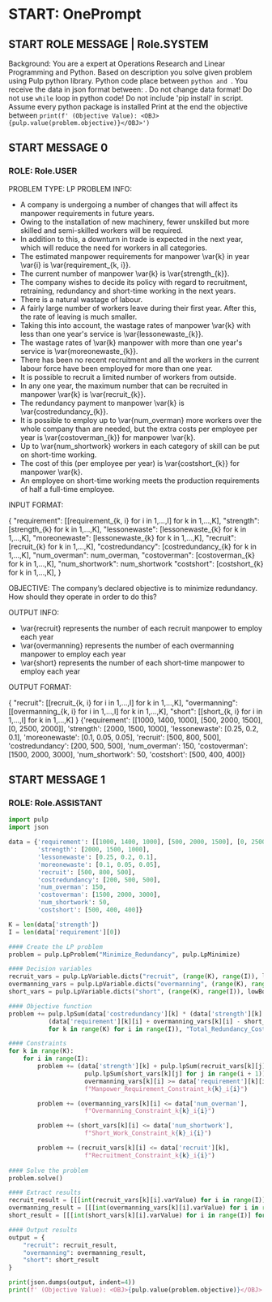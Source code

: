 # START: OnePrompt 
## START ROLE MESSAGE | Role.SYSTEM 
Background: You are a expert at Operations Research and Linear Programming and Python. Based on description you solve given problem using Pulp python library. Python code place between ```python and ```. You receive the data in json format between: <DATA></DATA>. Do not change data format! Do not use `while` loop in python code! Do not include 'pip install' in script. Assume every python package is installed Print at the end the objective between <OBJ></OBJ> `print(f' (Objective Value): <OBJ>{pulp.value(problem.objective)}</OBJ>')`  
## START MESSAGE 0 
### ROLE: Role.USER
<DESCRIPTION>
PROBLEM TYPE: LP
PROBLEM INFO:

- A company is undergoing a number of changes that will affect its manpower requirements in future years. 
- Owing to the installation of new machinery, fewer unskilled but more skilled and semi-skilled workers will be required. 
- In addition to this, a downturn in trade is expected in the next year, which will reduce the need for workers in all categories.
- The estimated manpower requirements for manpower \var{k} in year \var{i} is \var{requirement_{k, i}}.
- The current number of manpower \var{k} is \var{strength_{k}}.
- The company wishes to decide its policy with regard to recruitment, retraining, redundancy and short-time working in the next years.
- There is a natural wastage of labour. 
- A fairly large number of workers leave during their first year. After this, the rate of leaving is much smaller. 
- Taking this into account, the wastage rates of manpower \var{k} with less than one year's service is \var{lessonewaste_{k}}.
- The wastage rates of \var{k} manpower with more than one year's service is \var{moreonewaste_{k}}.
- There has been no recent recruitment and all the workers in the current labour force have been employed for more than one year.
- It is possible to recruit a limited number of workers from outside. 
- In any one year, the maximum number that can be recruited in manpower \var{k} is \var{recruit_{k}}.
- The redundancy payment to manpower \var{k} is \var{costredundancy_{k}}.
- It is possible to employ up to \var{num_overman} more workers over the whole company than are needed, but the extra costs per employee per year is \var{costoverman_{k}} for manpower \var{k}.
- Up to \var{num_shortwork} workers in each category of skill can be put on short-time working. 
- The cost of this (per employee per year) is \var{costshort_{k}} for manpower \var{k}.
- An employee on short-time working meets the production requirements of half a full-time employee.


INPUT FORMAT:

{
    "requirement": [[requirement_{k, i} for i in 1,...,I] for k in 1,...,K],
    "strength": [strength_{k} for k in 1,...,K],
    "lessonewaste": [lessonewaste_{k} for k in 1,...,K],
    "moreonewaste": [lessonewaste_{k} for k in 1,...,K],
    "recruit": [recruit_{k} for k in 1,...,K],
    "costredundancy": [costredundancy_{k} for k in 1,...,K],
    "num_overman": num_overman,
    "costoverman": [costoverman_{k} for k in 1,...,K],
    "num_shortwork": num_shortwork
    "costshort": [costshort_{k} for k in 1,...,K],
}


OBJECTIVE: The company’s declared objective is to minimize redundancy. How should they operate in order to do this?

OUTPUT INFO:

- \var{recruit} represents the number of each recruit manpower to employ each year
- \var{overmanning} represents the number of each overmanning manpower to employ each year
- \var{short} represents the number of each short-time manpower to employ each year

OUTPUT FORMAT:

{
    "recruit": [[recruit_{k, i} for i in 1,...,I] for k in 1,...,K],
    "overmanning": [[overmanning_{k, i} for i in 1,...,I] for k in 1,...,K],
    "short": [[short_{k, i} for i in 1,...,I] for k in 1,...,K]
}
</DESCRIPTION>
<DATA>
{'requirement': [[1000, 1400, 1000], [500, 2000, 1500], [0, 2500, 2000]], 'strength': [2000, 1500, 1000], 'lessonewaste': [0.25, 0.2, 0.1], 'moreonewaste': [0.1, 0.05, 0.05], 'recruit': [500, 800, 500], 'costredundancy': [200, 500, 500], 'num_overman': 150, 'costoverman': [1500, 2000, 3000], 'num_shortwork': 50, 'costshort': [500, 400, 400]}</DATA>


## START MESSAGE 1 
### ROLE: Role.ASSISTANT
```python
import pulp
import json

data = {'requirement': [[1000, 1400, 1000], [500, 2000, 1500], [0, 2500, 2000]], 
        'strength': [2000, 1500, 1000], 
        'lessonewaste': [0.25, 0.2, 0.1], 
        'moreonewaste': [0.1, 0.05, 0.05], 
        'recruit': [500, 800, 500], 
        'costredundancy': [200, 500, 500], 
        'num_overman': 150, 
        'costoverman': [1500, 2000, 3000], 
        'num_shortwork': 50, 
        'costshort': [500, 400, 400]}

K = len(data['strength'])
I = len(data['requirement'][0])

#### Create the LP problem
problem = pulp.LpProblem("Minimize_Redundancy", pulp.LpMinimize)

#### Decision variables
recruit_vars = pulp.LpVariable.dicts("recruit", (range(K), range(I)), lowBound=0, cat='Integer')
overmanning_vars = pulp.LpVariable.dicts("overmanning", (range(K), range(I)), lowBound=0, cat='Integer')
short_vars = pulp.LpVariable.dicts("short", (range(K), range(I)), lowBound=0, cat='Integer')

#### Objective function
problem += pulp.lpSum(data['costredundancy'][k] * (data['strength'][k] - 
           (data['requirement'][k][i] + overmanning_vars[k][i] - short_vars[k][i])) 
           for k in range(K) for i in range(I)), "Total_Redundancy_Cost"

#### Constraints
for k in range(K):
    for i in range(I):
        problem += (data['strength'][k] + pulp.lpSum(recruit_vars[k][j] for j in range(i + 1)) -
                     pulp.lpSum(short_vars[k][j] for j in range(i + 1)) -
                     overmanning_vars[k][i] >= data['requirement'][k][i] - data['num_overman'],
                     f"Manpower_Requirement_Constraint_k{k}_i{i}")

        problem += (overmanning_vars[k][i] <= data['num_overman'],
                     f"Overmanning_Constraint_k{k}_i{i}")

        problem += (short_vars[k][i] <= data['num_shortwork'],
                     f"Short_Work_Constraint_k{k}_i{i}")

        problem += (recruit_vars[k][i] <= data['recruit'][k],
                     f"Recruitment_Constraint_k{k}_i{i}")
        
#### Solve the problem
problem.solve()

#### Extract results
recruit_result = [[[int(recruit_vars[k][i].varValue) for i in range(I)] for k in range(K)]]
overmanning_result = [[[int(overmanning_vars[k][i].varValue) for i in range(I)] for k in range(K)]]
short_result = [[[int(short_vars[k][i].varValue) for i in range(I)] for k in range(K)]]

#### Output results
output = {
    "recruit": recruit_result,
    "overmanning": overmanning_result,
    "short": short_result
}

print(json.dumps(output, indent=4))
print(f' (Objective Value): <OBJ>{pulp.value(problem.objective)}</OBJ>')
```


